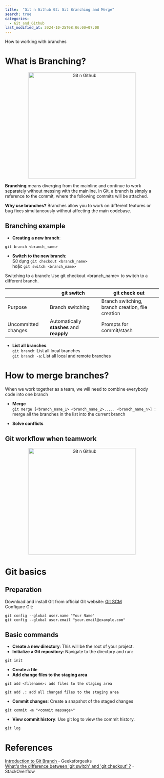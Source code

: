 ```yaml
---
title:  "Git n Github 02: Git Branching and Merge"
search: true
categories: 
  - Git_and_Github
last_modified_at: 2024-10-25T08:06:00+07:00
---
```


How to working with branches

# What is Branching?
<div style="text-align: center"><img src="{{ site.url }}{{ site.baseurl }}/assets/images/Git-n-Github/git-github.png" alt="Git n Github" width="350px" ></div>

**Branching** means diverging from the mainline and continue to work separately without messing with the mainline. In Git, a branch is simply a reference to the commit, where the following commits will be attached.

**Why use branches?** Branches allow you to work on different features or bug fixes simultaneously without affecting the main codebase.

## Branching example
- **Creating a new branch**: 
```
git branch <branch_name>
```

- **Switch to the new branch**:  
Sử dụng ```git checkout <branch_name>```  
hoặc ```git switch <branch_name>```  

Switching to a branch: Use git checkout <branch_name> to switch to a different branch.

|         | git switch                                | git check out                               |
|---------|-------------------------------------------|---------------------------------------------|
| Purpose | Branch switching                          | Branch switching, branch creation, file creation | 
|Uncommitted changes| Automatically **stashes** and **reapply** | Prompts for commit/stash |

- **List all branches**  
```git branch```: List all local branches  
```git branch -a```: List all local and remote branches

# How to merge branches?
When we work together as a team, we will need to combine everybody code into one branch
- **Merge**  
```git merge [<branch_name_1> <branch_name_2>,..., <branch_name_n>] ```: merge all the branches in the list into the current branch 

[//]: # (<div style="text-align: center"><img src="" alt="Git n Github" width="350px"></div>)
- **Solve conflicts**

## Git workflow when teamwork
<div style="text-align: center;"><img src="{{ site.url }}{{ site.baseurl }}/assets/images/Git-n-Github/git-workflow-teamwork.png" alt="Git n Github" width="350px"></div>

# Git basics
## Preparation
Download and install Git from official Git website: 
<a href = "https://git-scm.com/downloads"> Git SCM </a>  
Configure Git:
```
git config --global user.name "Your Name"
git config --global user.email "your.email@example.com"
```

## Basic commands
- **Create a new directory**: This will be the root of your project.  
- **Initialize a Git repository**: Navigate to the directory and run:
```
git init
```

- **Create a file**
- **Add change files to the staging area**
```
git add <filename>: add files to the staging area
```
```
git add .: add all changed files to the staging area 
```
- **Commit changes**: Create a snapshot of the staged changes
```
git commit -m "<commit message>"
```
- **View commit history**: Use git log to view the commit history.
```
git log
```

# References 

<a href = "https://www.geeksforgeeks.org/introduction-to-git-branch">Introduction to Git Branch
</a>  - Geeksforgeeks  
<a href = "https://stackoverflow.com/questions/57265785/whats-the-difference-between-git-switch-and-git-checkout-branch">What's the difference between 'git switch' and 'git checkout' <branch>?</a> - StackOverflow